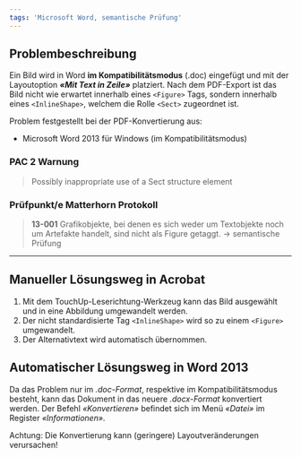 ```yaml
---
tags: 'Microsoft Word, semantische Prüfung'
---
```


## Problembeschreibung

Ein Bild wird in Word **im Kompatibilitätsmodus** \(.doc\) eingefügt und mit der Layoutoption _**«Mit Text in Zeile»**_ platziert. Nach dem PDF-Export ist das Bild nicht wie erwartet innerhalb eines `<Figure>` Tags, sondern innerhalb eines `<InlineShape>`, welchem die  Rolle `<Sect>` zugeordnet ist.

Problem festgestellt bei der PDF-Konvertierung aus:

* Microsoft Word 2013 für Windows \(im Kompatibilitätsmodus\)

### PAC 2 Warnung

> Possibly inappropriate use of a Sect structure element

### Prüfpunkt/e Matterhorn Protokoll

> **13-001** Grafikobjekte, bei denen es sich weder um Textobjekte noch um Artefakte handelt, sind nicht als Figure getaggt. → semantische Prüfung

---

## Manueller Lösungsweg in Acrobat

1. Mit dem TouchUp-Leserichtung-Werkzeug kann das Bild ausgewählt und in eine Abbildung umgewandelt werden. 
2. Der nicht standardisierte Tag `<InlineShape>` wird so zu einem `<Figure>` umgewandelt. 
3. Der Alternativtext wird automatisch übernommen.

## Automatischer Lösungsweg in Word 2013

Da das Problem nur im _.doc-Format_, respektive im Kompatibilitätsmodus besteht, kann das Dokument in das neuere _.docx-Format_ konvertiert werden. Der Befehl _«Konvertieren»_ befindet sich im Menü _«Datei»_ im Register _«Informationen»_.

Achtung: Die Konvertierung kann \(geringere\) Layoutveränderungen verursachen!

